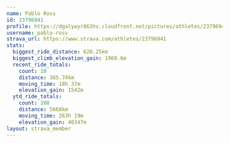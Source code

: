 ```yaml
---
name: Pablo Ross
id: 23796941
profile: https://dgalywyr863hv.cloudfront.net/pictures/athletes/23796941/14615399/1/large.jpg
username: pablo-ross
strava_url: https://www.strava.com/athletes/23796941
stats:
  biggest_ride_distance: 620.25km
  biggest_climb_elevation_gain: 1960.6m
  recent_ride_totals:
    count: 10
    distance: 365.74km
    moving_time: 18h 37m
    elevation_gain: 1542m
  ytd_ride_totals:
    count: 108
    distance: 5668km
    moving_time: 263h 19m
    elevation_gain: 40347m
layout: strava_member
--- 
```

